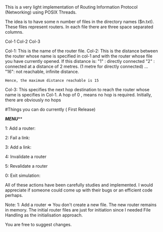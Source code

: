 This is a very light implementation of Routing Information Protocol (Networking) using POSIX Threads.

The idea is to have some n number of files in the directory names ($n.txt). These files represent routers. 
In each file there are three space separated columns.

Col-1 Col-2 Col-3

Col-1: This is the name of the router file. 
Col-2: This is the distance between the router whose name is specified in col-1        and with the router whose file you have currently opened. 
	If this distance is:
		"1" : directly connected
		"2" : connected at a distance of 2 metres. (1 metre for directly connected)
		...
		"16": not reachable, infinite distance.

	Hence, the maximum distance reachable is 15

Col-3: This specifies the next hop destination to reach the router whose name is specifies in Col-1. A hop of 0 , means no hop is required. Initially, there are obviously no hops


#Things you can do currently ( First Release)

*****MENU*******

1: Add a router: 

2: Fail a link:

3: Add a link:

4: Invalidate a router

5: Revalidate a router

0: Exit simulation:

All of these actions have been carefully studies and implemented. I would appreciate if someone could come up with their bugs or an efficient code perhaps.

Note: 1: Add a router => You don't create a new file. The new router remains in memory. The initial router files are just for initiation since I needed File Handling as the initialisation approach.


You are free to suggest changes.
